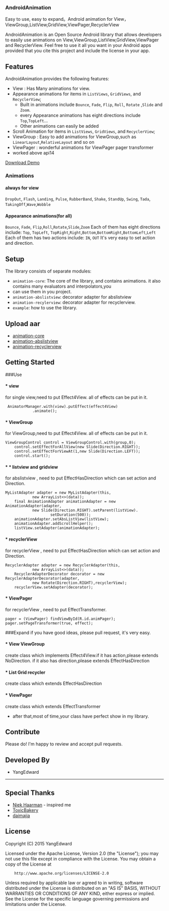 ### AndroidAnimation
Easy to use, easy to expand。Android animation for View，ViewGroup,ListView,GridView,ViewPager,RecyclerView

AndroidAnimation is an Open Source Android library that allows developers to easily use animations on View,ViewGroup,ListView,GridView,ViewPager and RecyclerView.
Feel free to use it all you want in your Android apps provided that you cite this project and include the license in your app.

Features
-----
AndroidAnimation provides the following features:
* View : Has Many animations for view.
* Appearance animations for items in `ListViews`, `GridViews`, and `RecyclerView`;
    * Built in animations include `Bounce`, `Fade`, `Flip`, `Roll`, `Rotate` ,`Slide` and `Zoom`.
    * every Appearance animations has eight directions include `Top`,`TopLeft`...
	* Other animations can easily be added
* Scroll Animation for items in `ListViews`, `GridViews`, and `RecyclerView`;
* ViewGroup : Easy to add animations for ViewGroup,such as `LinearLayout`,`RelativeLayout` and so on
* ViewPager : wonderful animations for ViewPager pager transformer
* worked above api14

[Download Demo](https://github.com/YangEdward/AndroidAnimation/blob/master/example/example-release.apk?raw=true)

### Animations
#### always for view
`DropOut`, `Flash`, `Landing`, `Pulse`, `RubberBand`, `Shake`, `StandUp`,
`Swing`, `Tada`, `TakingOff`,`Wave`,`Wobble`

#### Appearance animations(for all)
`Bounce`, `Fade`, `Flip`,`Roll`,`Rotate`,`Slide`,`Zoom`
Each of them has eight directions include:
`Top`, `TopLeft`, `TopRight`,`Right`,`Bottom`,`BottomRight`,`BottomLeft`,`Left`
Each of them has two actions include:
`IN`, `OUT`
It's very easy to set action and direction.

Setup
-----

The library consists of separate modules:

* `animation-core`: The core of the library, and contains animations. it also contains many evaluators and interpolators,you
* can use them in you project.
* `animation-abslistview`: decorator adapter for abslistview
* `animation-recylerview`: decorator adapter for recyclerview.
* `example`: how to use the library.

Upload aar
-----
* [animation-core](https://raw.githubusercontent.com/YangEdward/AndroidAnimation/master/animation-core/animation-core.aar)
* [animation-abslistview](https://raw.githubusercontent.com/YangEdward/AndroidAnimation/master/animation-abslistview/animation-abslistview.aar)
* [animation-recyclerview](https://raw.githubusercontent.com/YangEdward/AndroidAnimation/master/animation-recyclerview/animation-recyclerview.aar)


Getting Started
-----
###Use
#### * view
for single view,need to put Effect4View. all of effects can be put in it.
     
     AnimatorManager.with(view).putEffect(effect4View)
                .animate();
     
#### * ViewGroup
for ViewGroup,need to put Effect4View. all of effects can be put in it.

    ViewGroupControl control = ViewGroupControl.with(group,0);
        control.setEffectForAllView(new Slide(Direction.RIGHT));
        control.setEffectForViewAt(1,new Slide(Direction.LEFT));
        control.start();
    
#### * * listview and gridview
for abslistview , need to put EffectHasDirection which can set action and Direction.

    MyListAdapter adapter = new MyListAdapter(this,
                new ArrayList<>(data));
        final AnimationAdapter animationAdapter = new AnimationAdapter(adapter,
                new Slide(Direction.RIGHT).setParent(listView).
                        setDuration(500));
        animationAdapter.setAbsListView(listView);
        animationAdapter.addScrollHelper();
        listView.setAdapter(animationAdapter);
    
#### * recyclerView
for recyclerView , need to put EffectHasDirection which can set action and Direction.

    RecyclerAdapter adapter = new RecyclerAdapter(this,
                new ArrayList<>(data));
        RecyclerAdapterDecorator decorator = new RecyclerAdapterDecorator(adapter,
                new Rotate(Direction.RIGHT),recyclerView);
        recyclerView.setAdapter(decorator);
    
#### * ViewPager
for recyclerView , need to put EffectTransformer.

    pager = (ViewPager) findViewById(R.id.animPager);
    pager.setPageTransformer(true, effect);
    
###Expand
if you have good ideas, please pull request, it's very easy.
#### * View ViewGroup
create class which implements Effect4View.if it has action,please extends NoDirection.
if it also has direction,please extends EffectHasDirection
#### * List Grid recycler
create class which extends EffectHasDirection
#### * ViewPager
create class which extends EffectTransformer
* after that,most of time,your class have perfect show in my library.

Contribute
-----
Please do! I'm happy to review and accept pull requests.  

Developed By
-----
* YangEdward

***

Special Thanks
-----
* [Niek Haarman](https://github.com/nhaarman/ListViewAnimations) - inspired me
* [ToxicBakery](https://github.com/ToxicBakery/ViewPagerTransforms)
* [daimajia](https://github.com/daimajia)

License
-----


   Copyright (C) 2015 YangEdward

   Licensed under the Apache License, Version 2.0 (the "License");
   you may not use this file except in compliance with the License.
   You may obtain a copy of the License at

        http://www.apache.org/licenses/LICENSE-2.0

   Unless required by applicable law or agreed to in writing, software
   distributed under the License is distributed on an "AS IS" BASIS,
   WITHOUT WARRANTIES OR CONDITIONS OF ANY KIND, either express or implied.
   See the License for the specific language governing permissions and
   limitations under the License.


